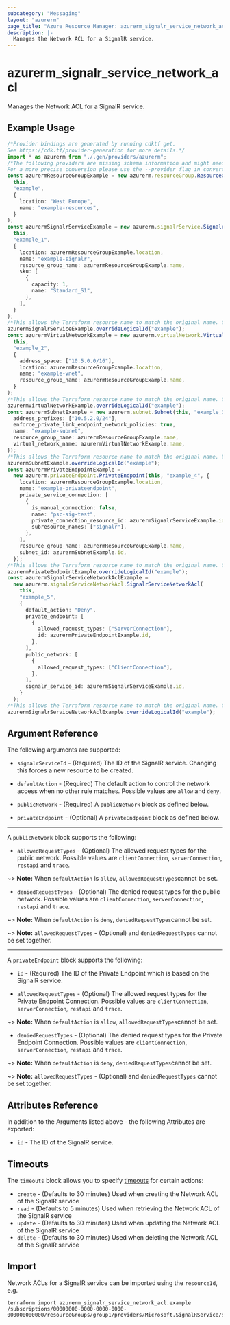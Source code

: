 ```yaml
---
subcategory: "Messaging"
layout: "azurerm"
page_title: "Azure Resource Manager: azurerm_signalr_service_network_acl"
description: |-
  Manages the Network ACL for a SignalR service.
---
```


# azurerm\_signalr\_service\_network\_acl

Manages the Network ACL for a SignalR service.

## Example Usage

```typescript
/*Provider bindings are generated by running cdktf get.
See https://cdk.tf/provider-generation for more details.*/
import * as azurerm from "./.gen/providers/azurerm";
/*The following providers are missing schema information and might need manual adjustments to synthesize correctly: azurerm.
For a more precise conversion please use the --provider flag in convert.*/
const azurermResourceGroupExample = new azurerm.resourceGroup.ResourceGroup(
  this,
  "example",
  {
    location: "West Europe",
    name: "example-resources",
  }
);
const azurermSignalrServiceExample = new azurerm.signalrService.SignalrService(
  this,
  "example_1",
  {
    location: azurermResourceGroupExample.location,
    name: "example-signalr",
    resource_group_name: azurermResourceGroupExample.name,
    sku: [
      {
        capacity: 1,
        name: "Standard_S1",
      },
    ],
  }
);
/*This allows the Terraform resource name to match the original name. You can remove the call if you don't need them to match.*/
azurermSignalrServiceExample.overrideLogicalId("example");
const azurermVirtualNetworkExample = new azurerm.virtualNetwork.VirtualNetwork(
  this,
  "example_2",
  {
    address_space: ["10.5.0.0/16"],
    location: azurermResourceGroupExample.location,
    name: "example-vnet",
    resource_group_name: azurermResourceGroupExample.name,
  }
);
/*This allows the Terraform resource name to match the original name. You can remove the call if you don't need them to match.*/
azurermVirtualNetworkExample.overrideLogicalId("example");
const azurermSubnetExample = new azurerm.subnet.Subnet(this, "example_3", {
  address_prefixes: ["10.5.2.0/24"],
  enforce_private_link_endpoint_network_policies: true,
  name: "example-subnet",
  resource_group_name: azurermResourceGroupExample.name,
  virtual_network_name: azurermVirtualNetworkExample.name,
});
/*This allows the Terraform resource name to match the original name. You can remove the call if you don't need them to match.*/
azurermSubnetExample.overrideLogicalId("example");
const azurermPrivateEndpointExample =
  new azurerm.privateEndpoint.PrivateEndpoint(this, "example_4", {
    location: azurermResourceGroupExample.location,
    name: "example-privateendpoint",
    private_service_connection: [
      {
        is_manual_connection: false,
        name: "psc-sig-test",
        private_connection_resource_id: azurermSignalrServiceExample.id,
        subresource_names: ["signalr"],
      },
    ],
    resource_group_name: azurermResourceGroupExample.name,
    subnet_id: azurermSubnetExample.id,
  });
/*This allows the Terraform resource name to match the original name. You can remove the call if you don't need them to match.*/
azurermPrivateEndpointExample.overrideLogicalId("example");
const azurermSignalrServiceNetworkAclExample =
  new azurerm.signalrServiceNetworkAcl.SignalrServiceNetworkAcl(
    this,
    "example_5",
    {
      default_action: "Deny",
      private_endpoint: [
        {
          allowed_request_types: ["ServerConnection"],
          id: azurermPrivateEndpointExample.id,
        },
      ],
      public_network: [
        {
          allowed_request_types: ["ClientConnection"],
        },
      ],
      signalr_service_id: azurermSignalrServiceExample.id,
    }
  );
/*This allows the Terraform resource name to match the original name. You can remove the call if you don't need them to match.*/
azurermSignalrServiceNetworkAclExample.overrideLogicalId("example");

```

## Argument Reference

The following arguments are supported:

*   `signalrServiceId` - (Required) The ID of the SignalR service. Changing this forces a new resource to be created.

*   `defaultAction` - (Required) The default action to control the network access when no other rule matches. Possible values are `allow` and `deny`.

*   `publicNetwork` - (Required) A `publicNetwork` block as defined below.

*   `privateEndpoint` - (Optional) A `privateEndpoint` block as defined below.

***

A `publicNetwork` block supports the following:

* `allowedRequestTypes` - (Optional) The allowed request types for the public network. Possible values are `clientConnection`, `serverConnection`, `restapi` and `trace`.

\~> **Note:** When `defaultAction` is `allow`, `allowedRequestTypes`cannot be set.

* `deniedRequestTypes` - (Optional) The denied request types for the public network. Possible values are `clientConnection`, `serverConnection`, `restapi` and `trace`.

\~> **Note:** When `defaultAction` is `deny`, `deniedRequestTypes`cannot be set.

\~> **Note:** `allowedRequestTypes` - (Optional) and `deniedRequestTypes` cannot be set together.

***

A `privateEndpoint` block supports the following:

*   `id` - (Required) The ID of the Private Endpoint which is based on the SignalR service.

*   `allowedRequestTypes` - (Optional) The allowed request types for the Private Endpoint Connection. Possible values are `clientConnection`, `serverConnection`, `restapi` and `trace`.

\~> **Note:** When `defaultAction` is `allow`, `allowedRequestTypes`cannot be set.

* `deniedRequestTypes` - (Optional) The denied request types for the Private Endpoint Connection. Possible values are `clientConnection`, `serverConnection`, `restapi` and `trace`.

\~> **Note:** When `defaultAction` is `deny`, `deniedRequestTypes`cannot be set.

\~> **Note:** `allowedRequestTypes` - (Optional) and `deniedRequestTypes` cannot be set together.

## Attributes Reference

In addition to the Arguments listed above - the following Attributes are exported:

* `id` - The ID of the SignalR service.

## Timeouts

The `timeouts` block allows you to specify [timeouts](https://www.terraform.io/language/resources/syntax#operation-timeouts) for certain actions:

* `create` - (Defaults to 30 minutes) Used when creating the Network ACL of the SignalR service
* `read` - (Defaults to 5 minutes) Used when retrieving the Network ACL of the SignalR service
* `update` - (Defaults to 30 minutes) Used when updating the Network ACL of the SignalR service
* `delete` - (Defaults to 30 minutes) Used when deleting the Network ACL of the SignalR service

## Import

Network ACLs for a SignalR service can be imported using the `resourceId`, e.g.

```shell
terraform import azurerm_signalr_service_network_acl.example /subscriptions/00000000-0000-0000-0000-000000000000/resourceGroups/group1/providers/Microsoft.SignalRService/signalR/signalr1
```
